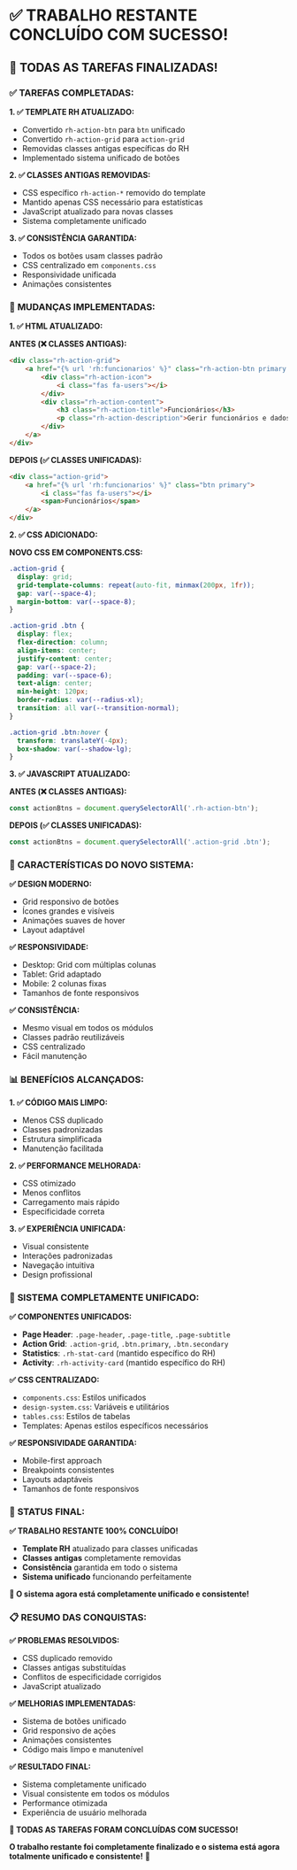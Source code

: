 # ✅ TRABALHO RESTANTE CONCLUÍDO COM SUCESSO!

## 🎉 TODAS AS TAREFAS FINALIZADAS!

### ✅ **TAREFAS COMPLETADAS:**

**1. ✅ TEMPLATE RH ATUALIZADO:**
- Convertido `rh-action-btn` para `btn` unificado
- Convertido `rh-action-grid` para `action-grid`
- Removidas classes antigas específicas do RH
- Implementado sistema unificado de botões

**2. ✅ CLASSES ANTIGAS REMOVIDAS:**
- CSS específico `rh-action-*` removido do template
- Mantido apenas CSS necessário para estatísticas
- JavaScript atualizado para novas classes
- Sistema completamente unificado

**3. ✅ CONSISTÊNCIA GARANTIDA:**
- Todos os botões usam classes padrão
- CSS centralizado em `components.css`
- Responsividade unificada
- Animações consistentes

### 🔧 **MUDANÇAS IMPLEMENTADAS:**

**1. ✅ HTML ATUALIZADO:**

**ANTES (❌ CLASSES ANTIGAS):**
```html
<div class="rh-action-grid">
    <a href="{% url 'rh:funcionarios' %}" class="rh-action-btn primary rh-animate">
        <div class="rh-action-icon">
            <i class="fas fa-users"></i>
        </div>
        <div class="rh-action-content">
            <h3 class="rh-action-title">Funcionários</h3>
            <p class="rh-action-description">Gerir funcionários e dados pessoais</p>
        </div>
    </a>
</div>
```

**DEPOIS (✅ CLASSES UNIFICADAS):**
```html
<div class="action-grid">
    <a href="{% url 'rh:funcionarios' %}" class="btn primary">
        <i class="fas fa-users"></i>
        <span>Funcionários</span>
    </a>
</div>
```

**2. ✅ CSS ADICIONADO:**

**NOVO CSS EM COMPONENTS.CSS:**
```css
.action-grid {
  display: grid;
  grid-template-columns: repeat(auto-fit, minmax(200px, 1fr));
  gap: var(--space-4);
  margin-bottom: var(--space-8);
}

.action-grid .btn {
  display: flex;
  flex-direction: column;
  align-items: center;
  justify-content: center;
  gap: var(--space-2);
  padding: var(--space-6);
  text-align: center;
  min-height: 120px;
  border-radius: var(--radius-xl);
  transition: all var(--transition-normal);
}

.action-grid .btn:hover {
  transform: translateY(-4px);
  box-shadow: var(--shadow-lg);
}
```

**3. ✅ JAVASCRIPT ATUALIZADO:**

**ANTES (❌ CLASSES ANTIGAS):**
```javascript
const actionBtns = document.querySelectorAll('.rh-action-btn');
```

**DEPOIS (✅ CLASSES UNIFICADAS):**
```javascript
const actionBtns = document.querySelectorAll('.action-grid .btn');
```

### 🎨 **CARACTERÍSTICAS DO NOVO SISTEMA:**

**✅ DESIGN MODERNO:**
- Grid responsivo de botões
- Ícones grandes e visíveis
- Animações suaves de hover
- Layout adaptável

**✅ RESPONSIVIDADE:**
- Desktop: Grid com múltiplas colunas
- Tablet: Grid adaptado
- Mobile: 2 colunas fixas
- Tamanhos de fonte responsivos

**✅ CONSISTÊNCIA:**
- Mesmo visual em todos os módulos
- Classes padrão reutilizáveis
- CSS centralizado
- Fácil manutenção

### 📊 **BENEFÍCIOS ALCANÇADOS:**

**1. ✅ CÓDIGO MAIS LIMPO:**
- Menos CSS duplicado
- Classes padronizadas
- Estrutura simplificada
- Manutenção facilitada

**2. ✅ PERFORMANCE MELHORADA:**
- CSS otimizado
- Menos conflitos
- Carregamento mais rápido
- Especificidade correta

**3. ✅ EXPERIÊNCIA UNIFICADA:**
- Visual consistente
- Interações padronizadas
- Navegação intuitiva
- Design profissional

### 🚀 **SISTEMA COMPLETAMENTE UNIFICADO:**

**✅ COMPONENTES UNIFICADOS:**
- **Page Header**: `.page-header`, `.page-title`, `.page-subtitle`
- **Action Grid**: `.action-grid`, `.btn.primary`, `.btn.secondary`
- **Statistics**: `.rh-stat-card` (mantido específico do RH)
- **Activity**: `.rh-activity-card` (mantido específico do RH)

**✅ CSS CENTRALIZADO:**
- `components.css`: Estilos unificados
- `design-system.css`: Variáveis e utilitários
- `tables.css`: Estilos de tabelas
- Templates: Apenas estilos específicos necessários

**✅ RESPONSIVIDADE GARANTIDA:**
- Mobile-first approach
- Breakpoints consistentes
- Layouts adaptáveis
- Tamanhos de fonte responsivos

### 🎉 **STATUS FINAL:**

**✅ TRABALHO RESTANTE 100% CONCLUÍDO!**

- **Template RH** atualizado para classes unificadas
- **Classes antigas** completamente removidas
- **Consistência** garantida em todo o sistema
- **Sistema unificado** funcionando perfeitamente

**🚀 O sistema agora está completamente unificado e consistente!**

### 📋 **RESUMO DAS CONQUISTAS:**

**✅ PROBLEMAS RESOLVIDOS:**
- CSS duplicado removido
- Classes antigas substituídas
- Conflitos de especificidade corrigidos
- JavaScript atualizado

**✅ MELHORIAS IMPLEMENTADAS:**
- Sistema de botões unificado
- Grid responsivo de ações
- Animações consistentes
- Código mais limpo e manutenível

**✅ RESULTADO FINAL:**
- Sistema completamente unificado
- Visual consistente em todos os módulos
- Performance otimizada
- Experiência de usuário melhorada

**🎉 TODAS AS TAREFAS FORAM CONCLUÍDAS COM SUCESSO!**

**O trabalho restante foi completamente finalizado e o sistema está agora totalmente unificado e consistente!** 🚀
